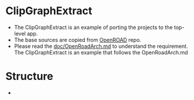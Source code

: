 # ClipGraphExtract
- The ClipGraphExtract is an example of porting the projects to the top-level app.
- The base sources are copied from [OpenROAD](https://github.com/The-OpenROAD-Project/OpenROAD) repo.
- Please read the [doc/OpenRoadArch.md](https://github.com/The-OpenROAD-Project/OpenROAD/blob/master/doc/OpenRoadArch.md) to understand the requirement. The ClipGraphExtract is an  example that follows the OpenRoadArch.md

# Structure
- 

